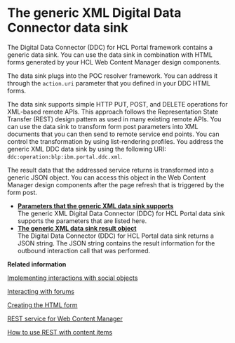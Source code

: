 # The generic XML Digital Data Connector data sink

The Digital Data Connector \(DDC\) for HCL Portal framework contains a generic data sink. You can use the data sink in combination with HTML forms generated by your HCL Web Content Manager design components.

The data sink plugs into the POC resolver framework. You can address it through the `action.uri` parameter that you defined in your DDC HTML forms.

The data sink supports simple HTTP PUT, POST, and DELETE operations for XML-based remote APIs. This approach follows the Representation State Transfer \(REST\) design pattern as used in many existing remote APIs. You can use the data sink to transform form post parameters into XML documents that you can then send to remote service end points. You can control the transformation by using list-rendering profiles. You address the generic XML DDC data sink by using the following URI: `ddc:operation:blp:ibm.portal.ddc.xml`.

The result data that the addressed service returns is transformed into a generic JSON object. You can access this object in the Web Content Manager design components after the page refresh that is triggered by the form post.

-   **[Parameters that the generic XML data sink supports](plrf_datasink_parms.md)**  
The generic XML Digital Data Connector \(DDC\) for HCL Portal data sink supports the parameters that are listed here.
-   **[The generic XML data sink result object](plrf_use_gen_xml_ddc_datasink_rsltobjct.md)**  
The Digital Data Connector \(DDC\) for HCL Portal data sink returns a JSON string. The JSON string contains the result information for the outbound interaction call that was performed.


**Related information**  


[Implementing interactions with social objects](../../../../../build_sites/social_rendering/customizing_view_definitions/implementing_interactions_social_object/index.md)

[Interacting with forums](../../../../../build_sites/social_rendering/customizing_view_definitions/implementing_interactions_social_object/wcm_dev_intract_forum.md)

[Creating the HTML form](../../../../../extend_dx/ddc/implementing_user_interactions/sending_data_to_webcontentviewer_portlet/plrf_sendata2wcv_createhtmlform.md)

[REST service for Web Content Manager](../../../../../manage_content/wcm/wcm_artifacts/wcm_dev/wcm_rest/index.md)

[How to use REST with content items](../../../../../manage_content/wcm/wcm_artifacts/wcm_dev/wcm_rest/wcm_rest_mng_content/wcm_rest_crud_content.md)

